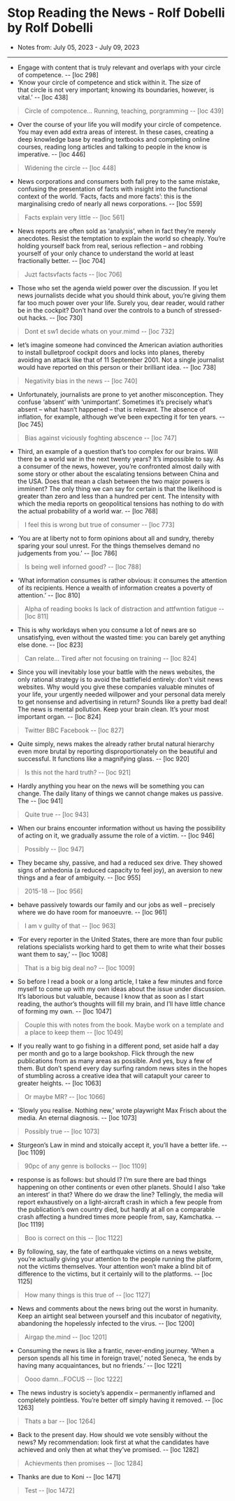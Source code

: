 # Stop Reading the News - Rolf Dobelli by Rolf Dobelli
* Notes from: July 05, 2023 - July 09, 2023
---
* Engage with content that is truly relevant and overlaps with your circle of competence. -- [loc 298]
* ‘Know your circle of competence and stick within it. The size of that circle is not very important; knowing its boundaries, however, is vital.’ -- [loc 438]
> Circle of compotence... Running, teaching, porgramming -- [loc 439]
* Over the course of your life you will modify your circle of competence. You may even add extra areas of interest. In these cases, creating a deep knowledge base by reading textbooks and completing online courses, reading long articles and talking to people in the know is imperative. -- [loc 446]
> Widening the circle -- [loc 448]
* News corporations and consumers both fall prey to the same mistake, confusing the presentation of facts with insight into the functional context of the world. ‘Facts, facts and more facts’: this is the marginalising credo of nearly all news corporations. -- [loc 559]
> Facts explain very little -- [loc 561]
* News reports are often sold as ‘analysis’, when in fact they’re merely anecdotes. Resist the temptation to explain the world so cheaply. You’re holding yourself back from real, serious reflection – and robbing yourself of your only chance to understand the world at least fractionally better. -- [loc 704]
> Juzt factsvfacts facts -- [loc 706]
* Those who set the agenda wield power over the discussion. If you let news journalists decide what you should think about, you’re giving them far too much power over your life. Surely you, dear reader, would rather be in the cockpit? Don’t hand over the controls to a bunch of stressed-out hacks. -- [loc 730]
> Dont et sw1 decide whats on your.mimd -- [loc 732]
* let’s imagine someone had convinced the American aviation authorities to install bulletproof cockpit doors and locks into planes, thereby avoiding an attack like that of 11 September 2001. Not a single journalist would have reported on this person or their brilliant idea. -- [loc 738]
> Negativity bias in the news -- [loc 740]
* Unfortunately, journalists are prone to yet another misconception. They confuse ‘absent’ with ‘unimportant’. Sometimes it’s precisely what’s absent – what hasn’t happened – that is relevant. The absence of inflation, for example, although we’ve been expecting it for ten years. -- [loc 745]
> Bias against viciously foghting abscence -- [loc 747]
* Third, an example of a question that’s too complex for our brains. Will there be a world war in the next twenty years? It’s impossible to say. As a consumer of the news, however, you’re confronted almost daily with some story or other about the escalating tensions between China and the USA. Does that mean a clash between the two major powers is imminent? The only thing we can say for certain is that the likelihood is greater than zero and less than a hundred per cent. The intensity with which the media reports on geopolitical tensions has nothing to do with the actual probability of a world war. -- [loc 768]
> I feel this is wrong but true of consumer -- [loc 773]
* ‘You are at liberty not to form opinions about all and sundry, thereby sparing your soul unrest. For the things themselves demand no judgements from you.’ -- [loc 786]
> Is being well inforned good? -- [loc 788]
* ‘What information consumes is rather obvious: it consumes the attention of its recipients. Hence a wealth of information creates a poverty of attention.’ -- [loc 810]
> Alpha of reading books Is lack of distraction and attfwntion fatigue -- [loc 811]
* This is why workdays when you consume a lot of news are so unsatisfying, even without the wasted time: you can barely get anything else done. -- [loc 823]
> Can relate... Tired after not focusing on training -- [loc 824]
* Since you will inevitably lose your battle with the news websites, the only rational strategy is to avoid the battlefield entirely: don’t visit news websites. Why would you give these companies valuable minutes of your life, your urgently needed willpower and your personal data merely to get nonsense and advertising in return? Sounds like a pretty bad deal! The news is mental pollution. Keep your brain clean. It’s your most important organ. -- [loc 824]
> Twitter BBC Facebook -- [loc 827]
* Quite simply, news makes the already rather brutal natural hierarchy even more brutal by reporting disproportionately on the beautiful and successful. It functions like a magnifying glass. -- [loc 920]
> Is this not the hard truth? -- [loc 921]
* Hardly anything you hear on the news will be something you can change. The daily litany of things we cannot change makes us passive. The -- [loc 941]
> Quite true -- [loc 943]
* When our brains encounter information without us having the possibility of acting on it, we gradually assume the role of a victim. -- [loc 946]
> Possibly -- [loc 947]
* They became shy, passive, and had a reduced sex drive. They showed signs of anhedonia (a reduced capacity to feel joy), an aversion to new things and a fear of ambiguity. -- [loc 955]
> 2015-18 -- [loc 956]
* behave passively towards our family and our jobs as well – precisely where we do have room for manoeuvre. -- [loc 961]
> I am v guilty of that -- [loc 963]
* ‘For every reporter in the United States, there are more than four public relations specialists working hard to get them to write what their bosses want them to say,’ -- [loc 1008]
> That is a big big deal no? -- [loc 1009]
* So before I read a book or a long article, I take a few minutes and force myself to come up with my own ideas about the issue under discussion. It’s laborious but valuable, because I know that as soon as I start reading, the author’s thoughts will fill my brain, and I’ll have little chance of forming my own. -- [loc 1047]
> Couple this with notes from the book. Maybe work on a template and a place to keep them -- [loc 1049]
* If you really want to go fishing in a different pond, set aside half a day per month and go to a large bookshop. Flick through the new publications from as many areas as possible. And yes, buy a few of them. But don’t spend every day surfing random news sites in the hopes of stumbling across a creative idea that will catapult your career to greater heights. -- [loc 1063]
> Or maybe MR? -- [loc 1066]
* ‘Slowly you realise. Nothing new,’ wrote playwright Max Frisch about the media. An eternal diagnosis. -- [loc 1073]
> Possibly true -- [loc 1073]
* Sturgeon’s Law in mind and stoically accept it, you’ll have a better life. -- [loc 1109]
> 90pc of any genre is bollocks -- [loc 1109]
* response is as follows: but should I? I’m sure there are bad things happening on other continents or even other planets. Should I also ‘take an interest’ in that? Where do we draw the line? Tellingly, the media will report exhaustively on a light-aircraft crash in which a few people from the publication’s own country died, but hardly at all on a comparable crash affecting a hundred times more people from, say, Kamchatka. -- [loc 1119]
> Boo is correct on this -- [loc 1122]
* By following, say, the fate of earthquake victims on a news website, you’re actually giving your attention to the people running the platform, not the victims themselves. Your attention won’t make a blind bit of difference to the victims, but it certainly will to the platforms. -- [loc 1125]
> How many things is this true of -- [loc 1127]
* News and comments about the news bring out the worst in humanity. Keep an airtight seal between yourself and this incubator of negativity, abandoning the hopelessly infected to the virus. -- [loc 1200]
> Airgap the.mind -- [loc 1201]
* Consuming the news is like a frantic, never-ending journey. ‘When a person spends all his time in foreign travel,’ noted Seneca, ‘he ends by having many acquaintances, but no friends.’ -- [loc 1221]
> Oooo damn...FOCUS -- [loc 1222]
* The news industry is society’s appendix – permanently inflamed and completely pointless. You’re better off simply having it removed. -- [loc 1263]
> Thats a bar -- [loc 1264]
* Back to the present day. How should we vote sensibly without the news? My recommendation: look first at what the candidates have achieved and only then at what they’ve promised. -- [loc 1282]
> Achievments then promises -- [loc 1284]
* Thanks are due to Koni -- [loc 1471]
> Test -- [loc 1472]
